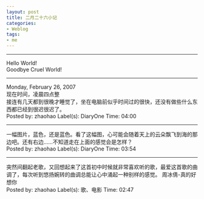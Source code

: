 ```yaml
---
layout: post
title: 二月二十六小记
categories:
- Weblog
tags:
- me
---
```

**********
Hello World!    
Goodbye Cruel World!
**********
Monday, February 26, 2007    
现在时间，凌晨四点整    
接连有几天都到很晚才睡觉了，坐在电脑前似乎时间过的很快，还没有做些什么东西都已经到很迟很迟了。    
Posted by: zhaohao Label(s): DiaryOne Time: 04:00    
*********
一幅图片，蓝色，还是蓝色。看了这幅图，心可能会随着天上的云朵飘飞到海的那边吧。还有右边……不知道走在上面的感觉会是怎样？    
Posted by: zhaohao Label(s): DiaryOne Time: 03:54    
**********
突然间翻起老歌，又回想起来了这首初中时候就非常喜欢听的歌，最爱这首歌的曲调了，每次听到悠扬婉转的曲调总能让心中涌起一种别样的感觉。 周冰倩-真的好想你    
Posted by: zhaohao Label(s): 歌、电影 Time: 02:47 